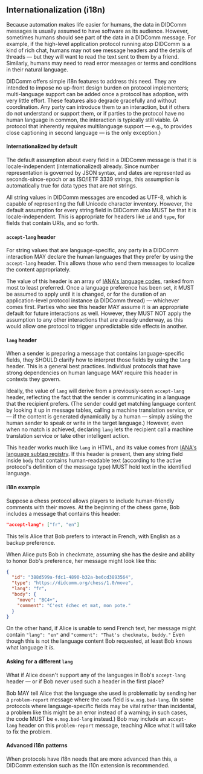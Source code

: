 ## Internationalization (i18n)

Because automation makes life easier for humans, the data in DIDComm messages is usually assumed to have software as its audience. However, sometimes humans should see part of the data in a DIDComm message. For example, if the high-level application protocol running atop DIDComm is a kind of rich chat, humans may not see message headers and the details of threads &mdash; but they will want to read the text sent to them by a friend. Similarly, humans may need to read error messages or terms and conditions in their natural language.

DIDComm offers simple i18n features to address this need. They are intended to impose no up-front design burden on protocol implementers; multi-language support can be added once a protocol has adoption, with very little effort. These features also degrade gracefully and without coordination. Any party can introduce them to an interaction, but if others do not understand or support them, or if parties to the protocol have no human language in common, the interaction is typically still viable. (A protocol that inherently *requires* multilanguage support &mdash; e.g., to provides close captioning in second language &mdash; is the only exception.)

#### Internationalized by default

The default assumption about every field in a DIDComm message is that it is locale-independent (internationalized) already. Since number representation is governed by JSON syntax, and dates are represented as seconds-since-epoch or as ISO/IETF 3339 strings, this assumption is automatically true for data types that are not strings.

All string values in DIDComm messages are encoded as UTF-8, which is capable of representing the full Unicode character inventory. However, the default assumption for every string field in DIDComm also MUST be that it is locale-independent. This is appropriate for headers like `id` and `type`, for fields that contain URIs, and so forth.

#### `accept-lang` header

For string values that are language-specific, any party in a DIDComm interaction MAY declare the human languages that they prefer by using the `accept-lang` header. This allows those who send them messages to localize the content appropriately.

The value of this header is an array of [IANA's language codes](https://www.iana.org/assignments/language-subtag-registry/language-subtag-registry), ranked from most to least preferred. Once a language preference has been set, it MUST be assumed to apply until it is changed, or for the duration of an application-level protocol instance (a DIDComm thread) &mdash; whichever comes first. Parties who see this header MAY assume it is an appropriate default for future interactions as well. However, they MUST NOT apply the assumption to any other interactions that are already underway, as this would allow one protocol to trigger unpredictable side effects in another. 

#### `lang` header

When a sender is preparing a message that contains language-specific fields, they SHOULD clarify how to interpret those fields by using the `lang` header. This is a general best practices. Individual protocols that have strong dependencies on human language MAY require this header in contexts they govern.

Ideally, the value of `lang` will derive from a previously-seen `accept-lang` header, reflecting the fact that the sender is communicating in a language that the recipient prefers. (The sender could get matching language content by looking it up in message tables, calling a machine translation service, or  &mdash; if the content is generated dynamically by a human &mdash; simply asking the human sender to speak or write in the target language.) However, even when no match is achieved, declaring `lang` lets the recipient call a machine translation service or take other intelligent action.

This header works much like `lang` in HTML, and its value comes from [IANA's language subtag registry](https://www.iana.org/assignments/language-subtag-registry/language-subtag-registry). If this header is present, then any string field inside `body` that contains human-readable text (according to the active protocol's definition of the message type) MUST hold text in the identified language.

#### i18n example

Suppose a chess protocol allows players to include human-friendly comments with their moves. At the beginning of the chess game, Bob includes a message that contains this header:

```json
"accept-lang": ["fr", "en"]
```

This tells Alice that Bob prefers to interact in French, with English as a backup preference.

When Alice puts Bob in checkmate, assuming she has the desire and ability to honor Bob's preference, her message might look like this:

```json
{
  "id": "388d599a-fdc1-4890-b32a-be6cd3893564",
  "type": "https://didcomm.org/chess/1.0/move",
  "lang": "fr",
  "body": {
    "move": "BC4+",
    "comment": "C'est échec et mat, mon pote."
  }
}
```

On the other hand, if Alice is unable to send French text, her message might contain `"lang": "en"` and `"comment": "That's checkmate, buddy."` Even though this is not the language content Bob requested, at least Bob knows what language it *is*.

#### Asking for a different `lang`

What if Alice doesn't support any of the languages in Bob's `accept-lang` header &mdash; or if Bob never used such a header in the first place?

Bob MAY tell Alice that the language she used is problematic by sending her a `problem-report` message where the `code` field is `w.msg.bad-lang`. (In some protocols where language-specific fields may be vital rather than incidental, a problem like this might be an error instead of a warning; in such cases, the code MUST be `e.msg.bad-lang` instead.) Bob may include an `accept-lang` header on this `problem-report` message, teaching Alice what it will take to fix the problem.

#### Advanced i18n patterns

When protocols have i18n needs that are more advanced than this, a DIDComm extension such as the l10n extension is recommended.
